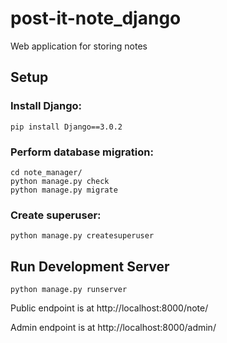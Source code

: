 # post-it-note_django
Web application for storing notes

## Setup
### Install Django:
    pip install Django==3.0.2
### Perform database migration:
    cd note_manager/
    python manage.py check
    python manage.py migrate
### Create superuser:
    python manage.py createsuperuser
## Run Development Server
    python manage.py runserver

Public endpoint is at http://localhost:8000/note/

Admin endpoint is at http://localhost:8000/admin/
